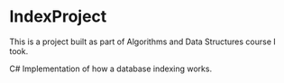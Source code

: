 # IndexProject

This is a project built as part of Algorithms and Data Structures course I took.

C# Implementation of how a database indexing works.
